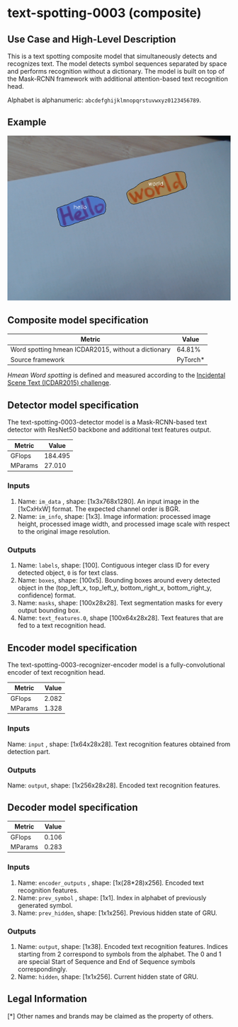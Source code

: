 # text-spotting-0003 (composite)

## Use Case and High-Level Description

This is a text spotting composite model that simultaneously detects and
recognizes text. The model detects symbol sequences separated by space and performs
recognition without a dictionary. The model is built on top of the Mask-RCNN
framework with additional attention-based text recognition head.

Alphabet is alphanumeric: `abcdefghijklmnopqrstuvwxyz0123456789`.

## Example

![](./text-spotting-0003.png)

## Composite model specification

| Metric                                        | Value     |
|-----------------------------------------------|-----------|
| Word spotting hmean ICDAR2015, without a dictionary | 64.81% |
| Source framework                              | PyTorch\* |

*Hmean Word spotting* is defined and measured according to the
[Incidental Scene Text (ICDAR2015) challenge](https://rrc.cvc.uab.es/?ch=4&com=introduction).

## Detector model specification

The text-spotting-0003-detector model is a Mask-RCNN-based text detector with ResNet50 backbone and additional text features output.

| Metric                                        | Value     |
|-----------------------------------------------|-----------|
| GFlops                                        | 184.495   |
| MParams                                       | 27.010    |

### Inputs

1.	Name: `im_data` , shape: [1x3x768x1280]. An input image in the [1xCxHxW] format.
    The expected channel order is BGR.
2.	Name: `im_info`, shape: [1x3]. Image information: processed image height,
    processed image width, and processed image scale with respect to the original image resolution.

### Outputs

1.	Name: `labels`, shape: [100]. Contiguous integer class ID for every
    detected object, `0` is for text class.
2.	Name: `boxes`, shape: [100x5]. Bounding boxes around every detected object
    in the (top_left_x, top_left_y, bottom_right_x, bottom_right_y, confidence) format.
3.	Name: `masks`, shape: [100x28x28]. Text segmentation masks for every output bounding box.
4.  Name: `text_features.0`, shape [100x64x28x28]. Text features that are fed to a text recognition head.

## Encoder model specification

The text-spotting-0003-recognizer-encoder model is a fully-convolutional encoder of text recognition head.

| Metric                                        | Value     |
|-----------------------------------------------|-----------|
| GFlops                                        | 2.082     |
| MParams                                       | 1.328     |

### Inputs

Name: `input` , shape: [1x64x28x28]. Text recognition features obtained from detection part.

### Outputs

Name: `output`, shape: [1x256x28x28]. Encoded text recognition features.

## Decoder model specification

| Metric                                        | Value     |
|-----------------------------------------------|-----------|
| GFlops                                        | 0.106     |
| MParams                                       | 0.283     |

### Inputs

1.	Name: `encoder_outputs` , shape: [1x(28*28)x256]. Encoded text recognition features.
1.	Name: `prev_symbol` , shape: [1x1]. Index in alphabet of previously generated symbol.
1.	Name: `prev_hidden`, shape: [1x1x256]. Previous hidden state of GRU.

### Outputs

1.	Name: `output`, shape: [1x38]. Encoded text recognition features. Indices starting from 2 correspond to symbols from the
alphabet. The 0 and 1 are special Start of Sequence and End of Sequence symbols correspondingly.
1.	Name: `hidden`, shape: [1x1x256]. Current hidden state of GRU.


## Legal Information
[*] Other names and brands may be claimed as the property of others.
